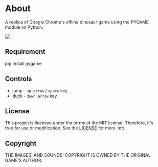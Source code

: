 # About
A replica of Google Chrome's offline dinosaur game using the PYGAME module on Python.

<img src="https://github.com/cuberoy/dino/blob/main/gameplay.gif">

## Requirement
pip install pygame

## Controls
-   jump - `up arrow` / `space` key
-   duck - `down arrow` key

## License
This project is licensed under the terms of the MIT license. Therefore, it's free for use or modification. See the [LICENSE](https://github.com/cuberoy/dino/blob/main/LICENSE.txt) for more info.

## Copyright
THE IMAGES' AND SOUNDS' COPYRIGHT IS OWNED BY THE ORIGINAL GAME'S AUTHOR.
